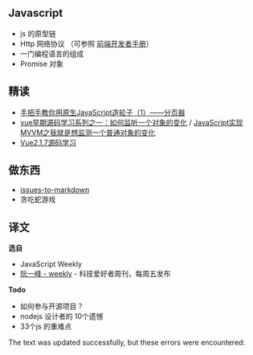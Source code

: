 ## Javascript

-   js 的原型链
-   Http 网络协议 （可参照 [前端开发者手册](https://www.yuque.com/ysfe/ykx/fedhb#f1537fe0)）
-   一门编程语言的组成
-   Promise 对象

## 精读

-   [手把手教你用原生JavaScript造轮子（1）——分页器](https://juejin.im/post/5b592635e51d4533d2043e15)
-   [vue早期源码学习系列之一：如何监听一个对象的变化](https://github.com/youngwind/blog/issues/84) / [JavaScript实现MVVM之我就是想监测一个普通对象的变化](http://hcysun.me/2016/04/28/JavaScript%E5%AE%9E%E7%8E%B0MVVM%E4%B9%8B%E6%88%91%E5%B0%B1%E6%98%AF%E6%83%B3%E7%9B%91%E6%B5%8B%E4%B8%80%E4%B8%AA%E6%99%AE%E9%80%9A%E5%AF%B9%E8%B1%A1%E7%9A%84%E5%8F%98%E5%8C%96/)
-   [Vue2.1.7源码学习](http://hcysun.me/2017/03/03/Vue%E6%BA%90%E7%A0%81%E5%AD%A6%E4%B9%A0/)

## 做东西

-   [issues-to-markdown](https://github.com/yanyue404/issues-to-markdown)
-   贪吃蛇游戏

## 译文

**选自**

-   JavaScript Weekly
-   [阮一峰 - weekly](https://github.com/ruanyf/weekly) - 科技爱好者周刊，每周五发布

**Todo**

-   如何参与开源项目？
-   nodejs 设计者的 10个遗憾
-   33个js 的重难点

The text was updated successfully, but these errors were encountered: